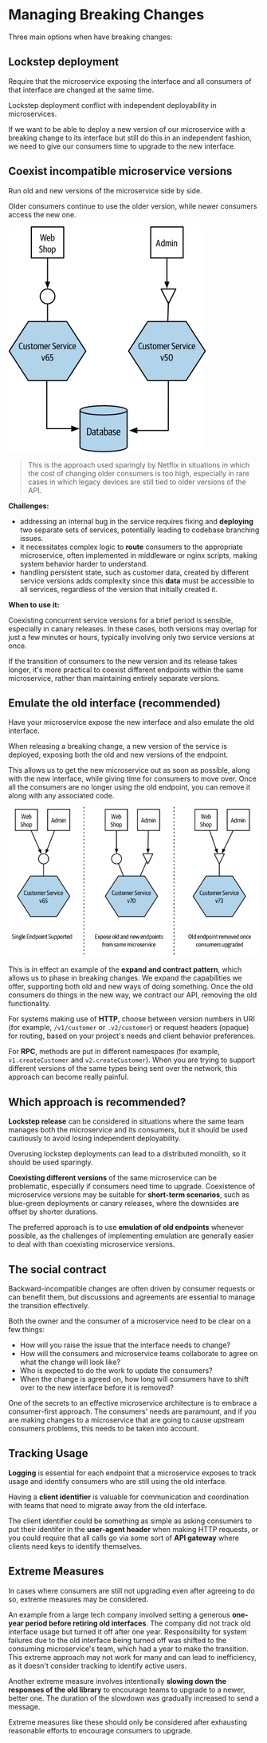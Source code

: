 # Managing Breaking Changes

Three main options when have breaking changes:

## Lockstep deployment

Require that the microservice exposing the interface and all consumers of that interface are changed at the same time.

Lockstep deployment conflict with independent deployability in microservices.

If we want to be able to deploy a new version of our microservice with a breaking change to its interface but still do this in an independent fashion, we need to give our consumers time to upgrade to the new interface.


## Coexist incompatible microservice versions

Run old and new versions of the microservice side by side.

Older consumers continue to use the older version, while newer consumers access the new one.

![](coexist-versions.png)

> This is the approach used sparingly by Netflix in situations in which the cost of changing older consumers is too high, especially in rare cases in which legacy devices are still tied to older versions of the API.

**Challenges:**
- addressing an internal bug in the service requires fixing and **deploying** two separate sets of services, potentially leading to codebase branching issues.
- it necessitates complex logic to **route** consumers to the appropriate microservice, often implemented in middleware or nginx scripts, making system behavior harder to understand.
- handling persistent state, such as customer data, created by different service versions adds complexity since this **data** must be accessible to all services, regardless of the version that initially created it.

**When to use it:**

Coexisting concurrent service versions for a brief period is sensible, especially in canary releases. In these cases, both versions may overlap for just a few minutes or hours, typically involving only two service versions at once.

If the transition of consumers to the new version and its release takes longer, it's more practical to coexist different endpoints within the same microservice, rather than maintaining entirely separate versions.


## Emulate the old interface (recommended)

Have your microservice expose the new interface and also emulate the old interface.

When releasing a breaking change, a new version of the service is deployed, exposing both the old and new versions of the endpoint.

This allows us to get the new microservice out as soon as possible, along with the new interface, while giving time for consumers to move over. Once all the consumers are no longer using the old endpoint, you can remove it along with any associated code.

![](emulate-old-interface.png)

This is in effect an example of the **expand and contract pattern**, which allows us to phase in breaking changes. We expand the capabilities we offer, supporting both old and new ways of doing something. Once the old consumers do things in the new way, we contract our API, removing the old functionality.

For systems making use of **HTTP**, choose between version numbers in URI (for example, `/v1/customer` or `.v2/customer`) or request headers (opaque) for routing, based on your project's needs and client behavior preferences.

For **RPC**, methods are put in different namespaces (for example, `v1.createCustomer` and `v2.createCustomer`). When you are trying to support different versions of the same types being sent over the network, this approach can become really painful.


## Which approach is recommended?

**Lockstep release** can be considered in situations where the same team manages both the microservice and its consumers, but it should be used cautiously to avoid losing independent deployability.

Overusing lockstep deployments can lead to a distributed monolith, so it should be used sparingly.

**Coexisting different versions** of the same microservice can be problematic, especially if consumers need time to upgrade.
Coexistence of microservice versions may be suitable for **short-term scenarios**, such as blue-green deployments or canary releases, where the downsides are offset by shorter durations.

The preferred approach is to use **emulation of old endpoints** whenever possible, as the challenges of implementing emulation are generally easier to deal with than coexisting microservice versions.


## The social contract

Backward-incompatible changes are often driven by consumer requests or can benefit them, but discussions and agreements are essential to manage the transition effectively.

Both the owner and the consumer of a microservice need to be clear on a few things:

- How will you raise the issue that the interface needs to change?
- How will the consumers and microservice teams collaborate to agree on what the change will look like?
- Who is expected to do the work to update the consumers?
- When the change is agreed on, how long will consumers have to shift over to the new interface before it is removed?

One of the secrets to an effective microservice architecture is to embrace a consumer-first approach. The consumers' needs are paramount, and if you are making changes to a microservice that are going to cause upstream consumers problems, this needs to be taken into account.


## Tracking Usage

**Logging** is essential for each endpoint that a microservice exposes to track usage and identify consumers who are still using the old interface.

Having a **client identifier** is valuable for communication and coordination with teams that need to migrate away from the old interface.

The client identifier could be something as simple as asking consumers to put their identifer in the **user-agent header** when making HTTP requests, or you could require that all calls go via some sort of **API gateway** where clients need keys to identify themselves.


## Extreme Measures

In cases where consumers are still not upgrading even after agreeing to do so, extreme measures may be considered.

An example from a large tech company involved setting a generous **one-year period before retiring old interfaces**. The company did not track old interface usage but turned it off after one year. Responsibility for system failures due to the old interface being turned off was shifted to the consuming microservice's team, which had a year to make the transition. This extreme approach may not work for many and can lead to inefficiency, as it doesn't consider tracking to identify active users.

Another extreme measure involves intentionally **slowing down the responses of the old library** to encourage teams to upgrade to a newer, better one. The duration of the slowdown was gradually increased to send a message.

Extreme measures like these should only be considered after exhausting reasonable efforts to encourage consumers to upgrade.